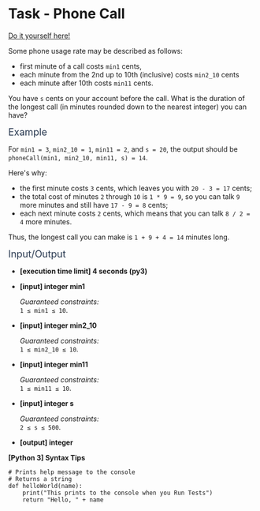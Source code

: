 # Task - Phone Call

[Do it yourself here!](https://app.codesignal.com/arcade/code-arcade/intro-gates/mZAucMXhNMmT7JWta)

<p>Some phone usage rate may be described as follows:</p>
<ul>
<li>first minute of a call costs <code>min1</code> cents,</li>
<li>each minute from the 2nd up to 10th (inclusive) costs <code>min2_10</code> cents</li>
<li>each minute after 10th costs <code>min11</code> cents.</li>
</ul>
<p>You have <code>s</code> cents on your account before the call. What is the duration of the longest call (in minutes rounded down to the nearest integer) you can have?</p>
<p><span class="markdown--header" style="color:#2b3b52;font-size:1.4em">Example</span></p>
<p>For <code>min1 = 3</code>, <code>min2_10 = 1</code>, <code>min11 = 2</code>, and <code>s = 20</code>, the output should be<br>
<code>phoneCall(min1, min2_10, min11, s) = 14</code>.</p>
<p>Here's why:</p>
<ul>
<li>the first minute costs <code>3</code> cents, which leaves you with <code>20 - 3 = 17</code> cents;</li>
<li>the total cost of minutes <code>2</code> through <code>10</code> is <code>1 * 9 = 9</code>, so you can talk <code>9</code> more minutes and still have <code>17 - 9 = 8</code> cents;</li>
<li>each next minute costs <code>2</code> cents, which means that you can talk <code>8 / 2 = 4</code> more minutes.</li>
</ul>
<p>Thus, the longest call you can make is <code>1 + 9 + 4 = 14</code> minutes long.</p>
<p><span class="markdown--header" style="color:#2b3b52;font-size:1.4em">Input/Output</span></p>
<ul>
<li>
<p><strong>[execution time limit] 4 seconds (py3)</strong></p>
</li>
<li>
<p><strong>[input] integer min1</strong></p>
<p><em>Guaranteed constraints:</em><br>
<code>1 ≤ min1 ≤ 10</code>.</p>
</li>
<li>
<p><strong>[input] integer min2_10</strong></p>
<p><em>Guaranteed constraints:</em><br>
<code>1 ≤ min2_10 ≤ 10</code>.</p>
</li>
<li>
<p><strong>[input] integer min11</strong></p>
<p><em>Guaranteed constraints:</em><br>
<code>1 ≤ min11 ≤ 10</code>.</p>
</li>
<li>
<p><strong>[input] integer s</strong></p>
<p><em>Guaranteed constraints:</em><br>
<code>2 ≤ s ≤ 500</code>.</p>
</li>
<li>
<p><strong>[output] integer</strong></p>
</li>
</ul>
<p><strong>[Python 3] Syntax Tips</strong></p>
<pre><code class="language-python"><span class="hljs-comment"># Prints help message to the console</span>
<span class="hljs-comment"># Returns a string</span>
<span class="hljs-keyword">def</span> <span class="hljs-title function_">helloWorld</span>(<span class="hljs-params">name</span>):
    <span class="hljs-built_in">print</span>(<span class="hljs-string">"This prints to the console when you Run Tests"</span>)
    <span class="hljs-keyword">return</span> <span class="hljs-string">"Hello, "</span> + name

</code></pre>
